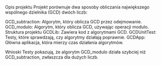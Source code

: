 Opis projektu
Projekt porównuje dwa sposoby obliczania największego wspólnego dzielnika (GCD) dwóch liczb:

GCD_subtraction: Algorytm, który oblicza GCD przez odejmowanie.
GCD_modulo: Algorytm, który oblicza GCD, używając operacji modulo.
Struktura projektu
GCDLib: Zawiera kod z algorytmami GCD.
GCDUnitTest: Testy, które sprawdzają, czy algorytmy działają poprawnie.
GCDApp: Główna aplikacja, która mierzy czas działania algorytmów.

Wnioski
Testy pokazują, że algorytm GCD_modulo działa szybciej niż GCD_subtraction, zwłaszcza dla dużych liczb.
